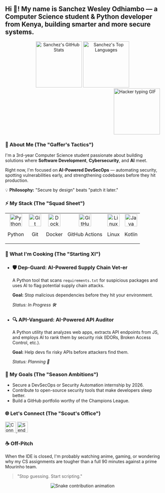 <h2 align="left">Hi 👋! My name is Sanchez Wesley Odhiambo — a Computer Science student & Python developer from Kenya, building smarter and more secure systems.</h2>

<!-- Stats Section -->

<div align="center">
<img src="https://github-readme-stats.vercel.app/api?username=Sancho443&show_icons=true&include_all_commits=true&count_private=true&theme=dracula" height="150" alt="Sanchez's GitHub Stats" />
<img src="https://github-readme-stats.vercel.app/api/top-langs?username=Sancho443&layout=compact&langs_count=6&theme=dracula" height="150" alt="Sanchez's Top Languages" />
</div>

<img align="right" height="150" src="https://media.giphy.com/media/qgQUggAC3Pfv687qPC/giphy.gif" alt="Hacker typing GIF" />

<br clear="both" />

<h3 align="left">🧠 About Me (The "Gaffer's Tactics")</h3>

<p align="left">
I'm a 3rd-year Computer Science student passionate about building solutions where <b>Software Development</b>, <b>Cybersecurity</b>, and <b>AI</b> meet.






Right now, I'm focused on <b>AI-Powered DevSecOps</b> — automating security, spotting vulnerabilities early, and strengthening codebases before they hit production.






💡 <b>Philosophy:</b> "Secure by design" beats "patch it later."
</p>

<h3 align="left">⚡ My Stack (The "Squad Sheet")</h3>

<div align="center">
<table>
<tr>
<td align="center"><img src="https://cdn.jsdelivr.net/gh/devicons/devicon/icons/python/python-original.svg" height="40" alt="Python"/>



Python</td>
<td align="center"><img src="https://cdn.jsdelivr.net/gh/devicons/devicon/icons/git/git-original.svg" height="40" alt="Git"/>



Git</td>
<td align="center"><img src="https://cdn.jsdelivr.net/gh/devicons/devicon/icons/docker/docker-original.svg" height="40" alt="Docker"/>



Docker</td>
<td align="center"><img src="https://cdn.jsdelivr.net/gh/devicons/devicon/icons/githubactions/githubactions-original.svg" height="40" alt="GitHub Actions"/>



GitHub Actions</td>
<td align="center"><img src="https://cdn.jsdelivr.net/gh/devicons/devicon/icons/linux/linux-original.svg" height="40" alt="Linux"/>



Linux</td>
<td align="center"><img src="https://cdn.jsdelivr.net/gh/devicons/devicon/icons/java/java-original.svg" height="40" alt="Java"/>



Kotlin</td>
</tr>
</table>
</div>

<h3 align="left">🚀 What I'm Cooking (The "Starting XI")</h3>

<ul align="left">
<li>
<h3>🛡️ Dep-Guard: AI-Powered Supply Chain Vet-er</h3>
<p>
A Python tool that scans <code>requirements.txt</code> for suspicious packages and uses AI to flag potential supply chain attacks.




<b>Goal:</b> Stop malicious dependencies before they hit your environment.




<i>Status: In Progress 🛠️</i>
</p>
</li>

<li>
<h3>🔍 API-Vanguard: AI-Powered API Auditor</h3>
<p>
A Python utility that analyzes web apps, extracts API endpoints from JS, and employs AI to rank them by security risk (IDORs, Broken Access Control, etc.).




<b>Goal:</b> Help devs fix risky APIs before attackers find them.




<i>Status: Planning 🚧</i>
</p>
</li>
</ul>

<h3 align="left">🎯 My Goals (The "Season Ambitions")</h3>

<ul align="left">
<li>Secure a DevSecOps or Security Automation internship by 2026.</li>
<li>Contribute to open-source security tools that make developers sleep better.</li>
<li>Build a GitHub portfolio worthy of the Champions League.</li>
</ul>

<h3 align="left">🌐 Let's Connect (The "Scout's Office")</h3>

<div align="left">
<!-- (FIXED) Don't forget to change this placeholder link! -->
<a href="https://www.linkedin.com/in/your-linkedin-username" target="_blank">
<img src="https://img.shields.io/static/v1?message=LinkedIn&logo=linkedin&label=&color=0077B5&logoColor=white&style=for-the-badge" height="35" alt="Connect on LinkedIn" />
</a>
<a href="mailto:sanchezwes443@gmail.com" target="_blank">
<img src="https://img.shields.io/static/v1?message=Gmail&logo=gmail&label=&color=D14836&logoColor=white&style=for-the-badge" height="35" alt="Send an Email" />
</a>
</div>

<h3 align="left">☕ Off-Pitch</h3>

<p align="left">
When the IDE is closed, I'm probably watching anime, gaming, or wondering why my CS assignments are tougher than a full 90 minutes against a prime Mourinho team.






<blockquote>"Stop guessing. Start scripting."</blockquote>
</p>

<!-- (FIXED) Added the snake animation back in, linked to your username -->

<p align="center">
<img src="https://raw.githubusercontent.com/Sancho443/Sancho443/output/snake.svg" alt="Snake contribution animation" />
</p>
